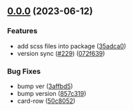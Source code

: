 

## [0.0.0](https://github.com/getgoui/go-ui/compare/@go-ui/core-v1.14.0...0.0.0) (2023-06-12)


### Features

* add scss files into package ([35adca0](https://github.com/getgoui/go-ui/commit/35adca05789653c26447c263f33b898fca7836bb))
* version sync ([#229](https://github.com/getgoui/go-ui/issues/229)) ([072f639](https://github.com/getgoui/go-ui/commit/072f639b706687d77ae6140c09d99d14a7609d56))


### Bug Fixes

* bump ver ([3affbd5](https://github.com/getgoui/go-ui/commit/3affbd52eb79d0186e8db596ded991d2dbed9b4d))
* bump version ([857c319](https://github.com/getgoui/go-ui/commit/857c3193161ae18892e5a47dbe4d15fa7d4d872a))
* card-row ([50c8052](https://github.com/getgoui/go-ui/commit/50c8052a61d205b008b8d7679443cadf11ab254c))